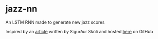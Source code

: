 # jazz-nn
An LSTM RNN made to generate new jazz scores

Inspired by an [article](https://towardsdatascience.com/how-to-generate-music-using-a-lstm-neural-network-in-keras-68786834d4c5) written by Sigurður Skúli and hosted [here](https://github.com/Skuldur/Classical-Piano-Composer) on GitHub
